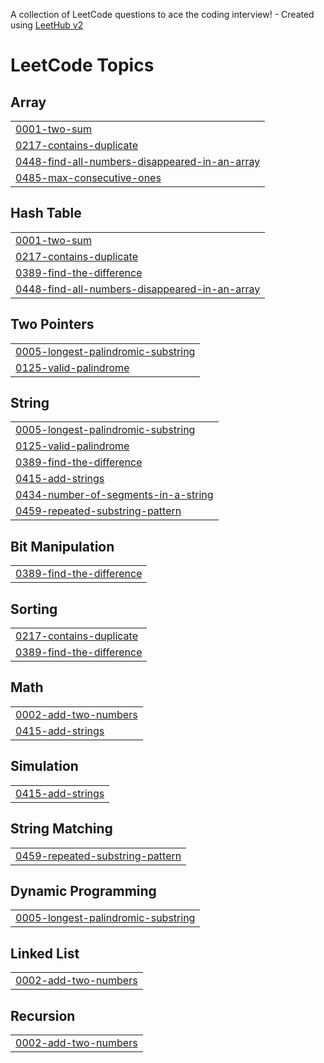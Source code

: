 A collection of LeetCode questions to ace the coding interview! - Created using [LeetHub v2](https://github.com/arunbhardwaj/LeetHub-2.0)
<!---LeetCode Topics Start-->
# LeetCode Topics
## Array
|  |
| ------- |
| [0001-two-sum](https://github.com/aadil-nv/LeetCode/tree/master/0001-two-sum) |
| [0217-contains-duplicate](https://github.com/aadil-nv/LeetCode/tree/master/0217-contains-duplicate) |
| [0448-find-all-numbers-disappeared-in-an-array](https://github.com/aadil-nv/LeetCode/tree/master/0448-find-all-numbers-disappeared-in-an-array) |
| [0485-max-consecutive-ones](https://github.com/aadil-nv/LeetCode/tree/master/0485-max-consecutive-ones) |
## Hash Table
|  |
| ------- |
| [0001-two-sum](https://github.com/aadil-nv/LeetCode/tree/master/0001-two-sum) |
| [0217-contains-duplicate](https://github.com/aadil-nv/LeetCode/tree/master/0217-contains-duplicate) |
| [0389-find-the-difference](https://github.com/aadil-nv/LeetCode/tree/master/0389-find-the-difference) |
| [0448-find-all-numbers-disappeared-in-an-array](https://github.com/aadil-nv/LeetCode/tree/master/0448-find-all-numbers-disappeared-in-an-array) |
## Two Pointers
|  |
| ------- |
| [0005-longest-palindromic-substring](https://github.com/aadil-nv/LeetCode/tree/master/0005-longest-palindromic-substring) |
| [0125-valid-palindrome](https://github.com/aadil-nv/LeetCode/tree/master/0125-valid-palindrome) |
## String
|  |
| ------- |
| [0005-longest-palindromic-substring](https://github.com/aadil-nv/LeetCode/tree/master/0005-longest-palindromic-substring) |
| [0125-valid-palindrome](https://github.com/aadil-nv/LeetCode/tree/master/0125-valid-palindrome) |
| [0389-find-the-difference](https://github.com/aadil-nv/LeetCode/tree/master/0389-find-the-difference) |
| [0415-add-strings](https://github.com/aadil-nv/LeetCode/tree/master/0415-add-strings) |
| [0434-number-of-segments-in-a-string](https://github.com/aadil-nv/LeetCode/tree/master/0434-number-of-segments-in-a-string) |
| [0459-repeated-substring-pattern](https://github.com/aadil-nv/LeetCode/tree/master/0459-repeated-substring-pattern) |
## Bit Manipulation
|  |
| ------- |
| [0389-find-the-difference](https://github.com/aadil-nv/LeetCode/tree/master/0389-find-the-difference) |
## Sorting
|  |
| ------- |
| [0217-contains-duplicate](https://github.com/aadil-nv/LeetCode/tree/master/0217-contains-duplicate) |
| [0389-find-the-difference](https://github.com/aadil-nv/LeetCode/tree/master/0389-find-the-difference) |
## Math
|  |
| ------- |
| [0002-add-two-numbers](https://github.com/aadil-nv/LeetCode/tree/master/0002-add-two-numbers) |
| [0415-add-strings](https://github.com/aadil-nv/LeetCode/tree/master/0415-add-strings) |
## Simulation
|  |
| ------- |
| [0415-add-strings](https://github.com/aadil-nv/LeetCode/tree/master/0415-add-strings) |
## String Matching
|  |
| ------- |
| [0459-repeated-substring-pattern](https://github.com/aadil-nv/LeetCode/tree/master/0459-repeated-substring-pattern) |
## Dynamic Programming
|  |
| ------- |
| [0005-longest-palindromic-substring](https://github.com/aadil-nv/LeetCode/tree/master/0005-longest-palindromic-substring) |
## Linked List
|  |
| ------- |
| [0002-add-two-numbers](https://github.com/aadil-nv/LeetCode/tree/master/0002-add-two-numbers) |
## Recursion
|  |
| ------- |
| [0002-add-two-numbers](https://github.com/aadil-nv/LeetCode/tree/master/0002-add-two-numbers) |
<!---LeetCode Topics End-->